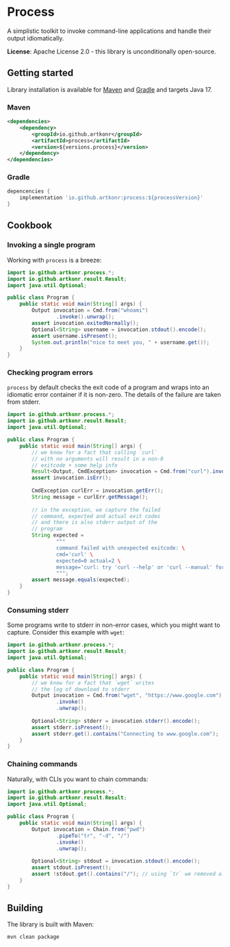 # Process

A simplistic toolkit to invoke command-line applications and handle their output idiomatically.

**License**: Apache License 2.0 - this library is unconditionally open-source.

## Getting started

Library installation is available for [Maven](#maven) and [Gradle](#gradle) and targets Java 17.

### Maven

```xml
<dependencies>
    <dependency>
        <groupId>io.github.artkonr</groupId>
        <artifactId>process</artifactId>
        <version>${versions.process}</version>
    </dependency>
</dependencies>
```

### Gradle

```groovy
depencencies {
    implementation 'io.github.artkonr:process:${processVersion}'
}
```

## Cookbook


### Invoking a single program

Working with `process` is a breeze:

```java
import io.github.artkonr.process.*;
import io.github.artkonr.result.Result;
import java.util.Optional;

public class Program {
    public static void main(String[] args) {
        Output invocation = Cmd.from("whoami")
                .invoke().unwrap();
        assert invocation.exitedNormally();
        Optional<String> username = invocation.stdout().encode();
        assert username.isPresent();
        System.out.println("nice to meet you, " + username.get());
    }
}
```

### Checking program errors

`process` by default checks the exit code of a program and wraps into an idiomatic error container if it is non-zero. The details of the failure are taken from stderr.

```java
import io.github.artkonr.process.*;
import io.github.artkonr.result.Result;
import java.util.Optional;

public class Program {
    public static void main(String[] args) {
        // we know for a fact that calling `curl`
        // with no arguments will result in a non-0
        // exitcode + some help info
        Result<Output, CmdException> invocation = Cmd.from("curl").invoke();
        assert invocation.isErr();
        
        CmdException curlErr = invocation.getErr();
        String message = curlErr.getMessage();
        
        // in the exception, we capture the failed
        // command, expected and actual exit codes
        // and there is also stderr output of the
        // program
        String expected =
                """
                command failed with unexpected exitcode: \
                cmd='curl' \
                expected=0 actual=2 \
                message='curl: try 'curl --help' or 'curl --manual' for more information'\
                """;
        assert message.equals(expected);
    }
}
```

### Consuming stderr

Some programs write to stderr in non-error cases, which you might want to capture. Consider this example with `wget`: 

```java
import io.github.artkonr.process.*;
import io.github.artkonr.result.Result;
import java.util.Optional;

public class Program {
    public static void main(String[] args) {
        // we know for a fact that `wget` writes
        // the log of download to stderr
        Output invocation = Cmd.from("wget", "https://www.google.com")
                .invoke()
                .unwrap();
        
        Optional<String> stderr = invocation.stderr().encode();
        assert stderr.isPresent();
        assert stderr.get().contains("Connecting to www.google.com");
    }
}
```

### Chaining commands

Naturally, with CLIs you want to chain commands:

```java
import io.github.artkonr.process.*;
import io.github.artkonr.result.Result;
import java.util.Optional;

public class Program {
    public static void main(String[] args) {
        Output invocation = Chain.from("pwd")
                .pipeTo("tr", "-d", "/")
                .invoke()
                .unwrap();
        
        Optional<String> stdout = invocation.stdout().encode();
        assert stdout.isPresent();
        assert !stdout.get().contains("/"); // using `tr` we removed all slashes
    }
}
```

## Building

The library is built with Maven:

```shell
mvn clean package
```
